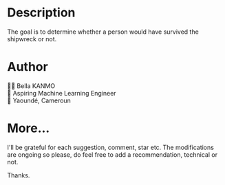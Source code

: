 # Description
The goal is to determine whether a person would have survived the shipwreck or not.

# Author
👩‍💻 Bella KANMO  
💼 Aspiring Machine Learning Engineer  
📍 Yaoundé, Cameroun  

# More...
I'll be grateful for each suggestion, comment, star etc.
The modifications are ongoing so please, do feel free to add a recommendation, technical or not.

Thanks.
